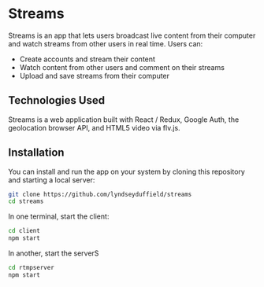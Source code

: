 # Streams 

Streams is an app that lets users broadcast live content from their computer and watch streams from other users in real time. Users can:

* Create accounts and stream their content
* Watch content from other users and comment on their streams
* Upload and save streams from their computer

## Technologies Used

Streams is a web application built with React / Redux, Google Auth, the geolocation browser API, and HTML5 video via flv.js.

## Installation

You can install and run the app on your system by cloning this repository and starting a local server:

```sh
git clone https://github.com/lyndseyduffield/streams
cd streams
```

In one terminal, start the client:

```sh
cd client
npm start
```

In another, start the serverS

```sh
cd rtmpserver
npm start
```
